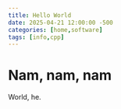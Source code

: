 ```yaml
---
title: Hello World
date: 2025-04-21 12:00:00 -500
categories: [home,software]
tags: [info,cpp]
---
```


# Nam, nam, nam

World, he.
